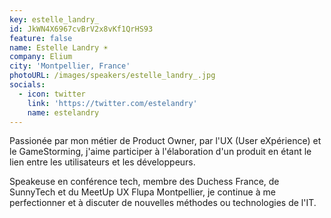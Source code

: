 ```yaml
---
key: estelle_landry_
id: JkWN4X6967cvBrV2x8vKf1QrHS93
feature: false
name: Estelle Landry ☀️
company: Elium
city: 'Montpellier, France'
photoURL: /images/speakers/estelle_landry_.jpg
socials:
  - icon: twitter
    link: 'https://twitter.com/estelandry'
    name: estelandry
---
```

Passionée par mon métier de Product Owner, par l'UX (User eXpérience) et le GameStorming, j'aime participer à l'élaboration d'un produit en étant le lien entre les utilisateurs et les développeurs.

Speakeuse en conférence tech, membre des Duchess France, de SunnyTech et du MeetUp UX Flupa Montpellier, je continue à me perfectionner et à discuter de nouvelles méthodes ou technologies de l'IT.